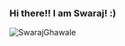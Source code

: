 ### Hi there!! I am Swaraj! :)

<p align="left"> <img src="https://komarev.com/ghpvc/?username=SwarajGhawale&label=Profile%20views&color=0e75b6&style=flat" alt="SwarajGhawale" /> </p>


